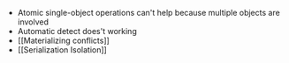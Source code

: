 - Atomic single-object operations can't help because multiple objects are involved
- Automatic detect does't working
- [[Materializing conflicts]]
- [[Serialization Isolation]]